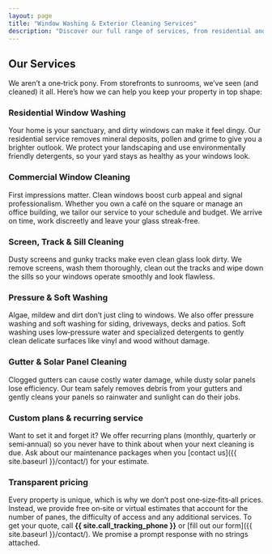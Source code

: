 ```yaml
---
layout: page
title: "Window Washing & Exterior Cleaning Services"
description: "Discover our full range of services, from residential and commercial window washing to screen cleaning, pressure washing and gutter maintenance in Huntsville, TX."
---
```


## Our Services

We aren’t a one‑trick pony. From storefronts to sunrooms, we’ve seen (and cleaned) it all. Here’s how we can help you keep your property in top shape:

<div class="service-grid">
  <div class="service-card">
    <h3>Residential Window Washing</h3>
    <p>Your home is your sanctuary, and dirty windows can make it feel dingy. Our residential service removes mineral deposits, pollen and grime to give you a brighter outlook. We protect your landscaping and use environmentally friendly detergents, so your yard stays as healthy as your windows look.</p>
  </div>
  <div class="service-card">
    <h3>Commercial Window Cleaning</h3>
    <p>First impressions matter. Clean windows boost curb appeal and signal professionalism. Whether you own a café on the square or manage an office building, we tailor our service to your schedule and budget. We arrive on time, work discreetly and leave your glass streak‑free.</p>
  </div>
  <div class="service-card">
    <h3>Screen, Track &amp; Sill Cleaning</h3>
    <p>Dusty screens and gunky tracks make even clean glass look dirty. We remove screens, wash them thoroughly, clean out the tracks and wipe down the sills so your windows operate smoothly and look flawless.</p>
  </div>
  <div class="service-card">
    <h3>Pressure &amp; Soft Washing</h3>
    <p>Algae, mildew and dirt don’t just cling to windows. We also offer pressure washing and soft washing for siding, driveways, decks and patios. Soft washing uses low‑pressure water and specialized detergents to gently clean delicate surfaces like vinyl and wood without damage.</p>
  </div>
  <div class="service-card">
    <h3>Gutter &amp; Solar Panel Cleaning</h3>
    <p>Clogged gutters can cause costly water damage, while dusty solar panels lose efficiency. Our team safely removes debris from your gutters and gently cleans your panels so rainwater and sunlight can do their jobs.</p>
  </div>
</div>

### Custom plans & recurring service

Want to set it and forget it? We offer recurring plans (monthly, quarterly or semi‑annual) so you never have to think about when your next cleaning is due. Ask about our maintenance packages when you [contact us]({{ site.baseurl }}/contact/) for your estimate.

### Transparent pricing

Every property is unique, which is why we don’t post one‑size‑fits‑all prices. Instead, we provide free on‑site or virtual estimates that account for the number of panes, the difficulty of access and any additional services. To get your quote, call **{{ site.call_tracking_phone }}** or [fill out our form]({{ site.baseurl }}/contact/). We promise a prompt response with no strings attached.
